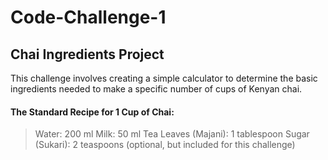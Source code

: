 # Code-Challenge-1

## Chai Ingredients Project

This challenge involves creating a simple calculator to determine the basic ingredients needed to make a specific number of cups of Kenyan chai.

#### The Standard Recipe for 1 Cup of Chai:
>Water: 200 ml
>Milk: 50 ml
>Tea Leaves (Majani): 1 tablespoon
>Sugar (Sukari): 2 teaspoons (optional, but included for this challenge)


